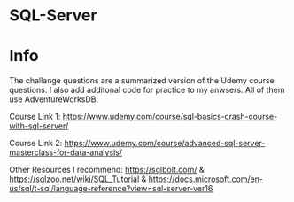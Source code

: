 # SQL-Server

# Info

The challange questions are a summarized version of the Udemy course questions. I also add additonal code for practice to my anwsers. All of them use AdventureWorksDB.

Course Link 1: https://www.udemy.com/course/sql-basics-crash-course-with-sql-server/  

Course Link 2: https://www.udemy.com/course/advanced-sql-server-masterclass-for-data-analysis/

Other Resources I recommend: https://sqlbolt.com/ & https://sqlzoo.net/wiki/SQL_Tutorial & https://docs.microsoft.com/en-us/sql/t-sql/language-reference?view=sql-server-ver16
